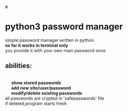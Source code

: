 
#<h1> python3 password manager</h1>
simple password manager written in python<br>
<b>so far it works in terminal only</b><br>
you provide it with your own main password once<br>
<h2><b>abilities:</h2><br>
&nbsp;&nbsp;&nbsp;&nbsp;&nbsp; show stored passwords<br>
&nbsp;&nbsp;&nbsp;&nbsp;&nbsp; add new site/user/password<br>
&nbsp;&nbsp;&nbsp;&nbsp;&nbsp; modify/delete existing passwords</b><br>
all passwords are crypted in 'safepasswords' file<br>
if deleted,program starts fresh<br>
